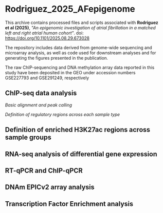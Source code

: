 # Rodriguez_2025_AFepigenome

This archive contains processed files and scripts associated with **Rodriguez et al (2025)**, *"An epigenomic investigation of atrial fibrillation in a matched left and right atrial human cohort"*. doi: https://doi.org/10.1101/2025.08.29.673028

The repository includes data derived from genome-wide sequencing and microarray analysis, as well as code used for downstream analyses and for generating the figures presented in the publication.

The raw ChIP-sequencing and DNA methylation array data reported in this study have been deposited in the GEO under accession numbers GSE227793 and GSE291249, respectively

## ChIP-seq data analysis 

*Basic alignment and peak calling*

*Definition of regulatory regions across each sample type*

## Definition of enriched H3K27ac regions across sample groups

## RNA-seq analysis of differential gene expression

## RT-qPCR and ChIP-qPCR

## DNAm EPICv2 array analysis

## Transcription Factor Enrichment analysis
